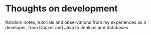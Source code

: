 # Thoughts on development

Random notes, tutorials and observations from my experiences as a developer, from Docker and Java to Jenkins and databases.
